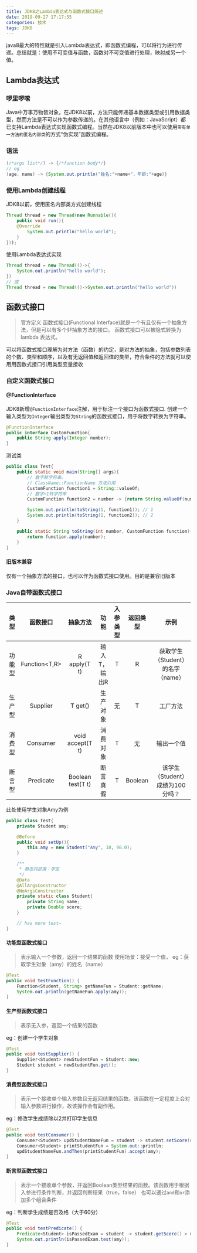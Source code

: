 ```yaml
---
title: JDK8之Lambda表达式与函数式接口简述
date: 2019-09-27 17:17:55
categories: 技术
tags: JDK8
---
```

java8最大的特性就是引入Lambda表达式，即函数式编程，可以将行为进行传递。总结就是：使用不可变值与函数，函数对不可变值进行处理，映射成另一个值。
<!--more-->

## Lambda表达式
### 啰里啰嗦
Java中万事万物皆对象，在JDK8以前，方法只能传递基本数据类型或引用数据类型，然而方法是不可以作为参数传递的。在其他语言中（例如：JavaScript）都已支持Lambda表达式实现函数式编程。当然在JDK8以前版本中也可以使用`带有单一方法的匿名内部类`的方式“伪实现”函数式编程。

### 语法

```java
(/*args list*/) -> {/*function body*/}
// eg
(age, name) -> {System.out.println("姓名:"+name+"，年龄:"+age)}
```

### 使用Lambda创建线程
JDK8以前，使用匿名内部类方式创建线程
```java
Thread thread = new Thread(new Runnable(){
    public void run(){
    @Override
        System.out.println("hello world");
    }
}));
```
使用Lambda表达式实现
```java
Thread thread = new Thread(()->{
    System.out.println("hello world");
})
// 或
Thread thread = new Thread(()->System.out.println("hello world"))
```

## 函数式接口
> 官方定义
> 函数式接口(Functional Interface)就是一个有且仅有一个抽象方法，但是可以有多个非抽象方法的接口。
> 函数式接口可以被隐式转换为 lambda 表达式。

可以将函数式接口理解为对方法（函数）的约定，是对方法的抽象，包括参数列表的个数、类型和顺序，以及有无返回值和返回值的类型，符合条件的方法就可以使用用函数式接口引用类型变量接收

### 自定义函数式接口
#### @FunctionInterface
JDK8新增`@FunctionInterface`注解，用于标注一个接口为函数式接口.
创建一个输入类型为`Integer`输出类型为`String`的函数式接口，用于将数字转换为字符串。

```java
@FunctionInterface
public interface CustomFunction{
    public String apply(Integer number);
}
```
测试类

```java
public class Test{
    public static void main(String[] args){
        // 数字转字符串。
        // ClassName::FunctionName 方法引用
        CustomFunction function1 = String::valueOf;
        // 数字+1转字符串
        CustomFunction function2 = number -> {return String.valueOf(number+1)};

        System.out.println(toString(1, function1)); // 1
        System.out.println(toString(1, function2)); // 2
    }

    public static String toString(int number, CustomFunction function){
        return function.apply(number);
    }
}
```
#### 旧版本兼容
仅有一个抽象方法的接口，也可以作为函数式接口使用。目的是兼容旧版本

### Java自带函数式接口

|  类型  |   函数接口    |     抽象方法      |     功能     | 入参类型 | 返回类型 |               示例                |
| :----: | :-----------: | :---------------: | :----------: | :------: | :------: | :-------------------------------: |
| 功能型 | Function<T,R> |   R apply(T t)    | 输入T，输出R |    T     |    R     | 获取学生（Student）的名字（name） |
| 生产型 |  Supplier<T>  |      T get()      |   生产对象   |    无    |    T     |             工厂方法              |
| 消费型 |  Consumer<T>  | void accept(T t)  |   消费对象   |    T     |    无    |            输出一个值             |
| 断言型 | Predicate<T>  | Boolean test(T t) |   断言真假   |    T     | Boolean  | 该学生（Student）成绩为100分吗？  |

此处使用学生对象Amy为例

```java
public class Test{
    private Student amy;

    @Before
    public void setUp(){
        this.amy = new Student("Amy", 18, 98.0);
    }

    /**
     * 静态内部类：学生
     */
    @Data
    @AllArgsConstructor
    @NoArgsConstructor
    private static class Student{
        private String name;
        private Double score;
    }

    // has more test~
}
```

#### 功能型函数式接口
> 表示输入一个参数，返回一个结果的函数
使用场景：接受一个值，
eg：获取学生对象（amy）的姓名（name）

```java
@Test
public void testFunction() {
    Function<Student, String> getNameFun = Student::getName;
    System.out.println(getNameFun.apply(amy));
}
```

#### 生产型函数式接口
> 表示无入参，返回一个结果的函数

eg：创建一个学生对象
```java
@Test
public void testSupplier() {
    Supplier<Student> newStudentFun = Student::new;
    Student student = newStudentFun.get();
}
```

#### 消费型函数式接口
> 表示一个接收单个输入参数且无返回结果的函数。该函数在一定程度上会对输入参数进行操作，故该操作会有副作用。

eg：修改学生成绩除以2并打印学生信息
```java
@Test
public void testConsumer() {
    Consumer<Student> updStudentNameFun = student -> student.setScore(student.getScore() / 2);
    Consumer<Student> printStudentFun = System.out::println;
    updStudentNameFun.andThen(printStudentFun).accept(amy);
}
```

#### 断言型函数式接口
> 表示一个接收单个参数，并返回Boolean类型结果的函数。该函数用于根据入参进行条件判断，并返回判断结果（true，false）
> 也可以通过`and`和`or`添加多个组合条件

eg：判断学生成绩是否及格（大于60分）
```java
@Test
public void testPredicate() {
    Predicate<Student> isPassedExam = student -> student.getScore() > 60;
    System.out.println(isPassedExam.test(amy));
}
```
